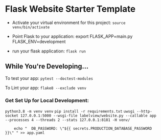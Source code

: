 # Flask Website Starter Template

- Activate your virtual environment for this project: `source venv/bin/activate`

- Point Flask to your application: export FLASK_APP=main.py FLASK_ENV=development

- run your flask application: `flask run`

## While You're Developing...

To test your app: `pytest --doctest-modules`

To Lint your app: `flake8 --exclude venv`

### Get Set Up for Local Development:

`python3.8 -m venv venv`
`pip install -r requirements.txt`
`uwsgi --http-socket 127.0.0.1:5000 --wsgi-file labelview/website.py --callable app --processes 4 --threads 2 --stats 127.0.0.1:8181 -H venv/`

        echo "  DB_PASSWORD: \"${{ secrets.PRODUCTION_DATABASE_PASSWORD }}\" " >> app.yaml